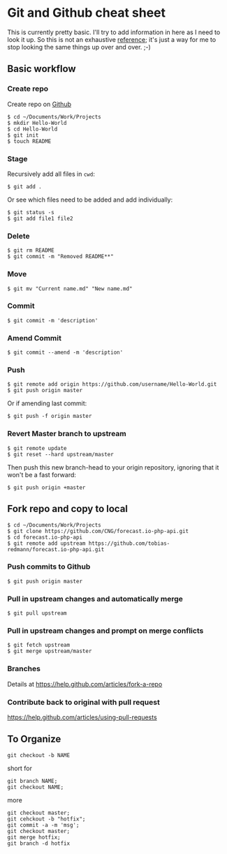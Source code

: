 # Git and Github cheat sheet

This is currently pretty basic. I'll try to add information in here as I need to look it up. So this is not an exhaustive [reference](http://gitref.org/basic/); it's just a way for me to stop looking the same things up over and over. ;-)

## Basic workflow

### Create repo

Create repo on [Github](https://github.com/repositories/new)

    $ cd ~/Documents/Work/Projects
    $ mkdir Hello-World
    $ cd Hello-World
    $ git init
    $ touch README

### Stage

Recursively add all files in `cwd`:

    $ git add .

Or see which files need to be added and add individually:

    $ git status -s
    $ git add file1 file2

### Delete

    $ git rm README
    $ git commit -m "Removed README**"

### Move

    $ git mv "Current name.md" "New name.md"

### Commit
    
    $ git commit -m 'description'
    
### Amend Commit

    $ git commit --amend -m 'description'
    
### Push

    $ git remote add origin https://github.com/username/Hello-World.git
    $ git push origin master

Or if amending last commit:

    $ git push -f origin master 

### Revert Master branch to upstream

    $ git remote update
    $ git reset --hard upstream/master

Then push this new branch-head to your origin repository, ignoring that it won't be a fast forward:

    $ git push origin +master


    
## Fork repo and copy to local

    $ cd ~/Documents/Work/Projects
    $ git clone https://github.com/CNG/forecast.io-php-api.git
    $ cd forecast.io-php-api
    $ git remote add upstream https://github.com/tobias-redmann/forecast.io-php-api.git

### Push commits to Github

    $ git push origin master
    
### Pull in upstream changes and automatically merge

    $ git pull upstream

### Pull in upstream changes and prompt on merge conflicts

    $ git fetch upstream
    $ git merge upstream/master
    
### Branches

Details at <https://help.github.com/articles/fork-a-repo>
    
### Contribute back to original with pull request

<https://help.github.com/articles/using-pull-requests>


## To Organize

    git checkout -b NAME

short for

    git branch NAME;
    git checkout NAME;

more

    git checkout master; 
    git cehckout -b "hotfix"; 
    git commit -a -m 'msg'; 
    git checkout master; 
    git merge hotfix; 
    git branch -d hotfix

